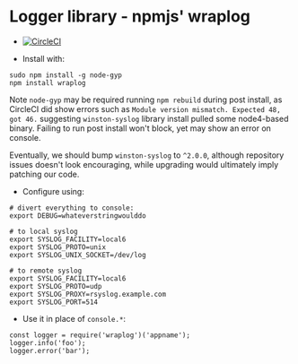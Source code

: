 # Logger library - npmjs' wraplog

 * [![CircleCI](https://circleci.com/gh/faust64/logger.svg?style=svg)](https://circleci.com/gh/faust64/logger)

 * Install with:

```
sudo npm install -g node-gyp
npm install wraplog
```

Note `node-gyp` may be required running `npm rebuild` during post install, as
CircleCI did show errors such as `Module version mismatch. Expected 48, got 46.`
suggesting `winston-syslog` library install pulled some node4-based binary.
Failing to run post install won't block, yet may show an error on console.

Eventually, we should bump `winston-syslog` to `^2.0.0`, although repository
issues doesn't look encouraging, while upgrading would ultimately imply patching
our code.

 * Configure using:

```
# divert everything to console:
export DEBUG=whateverstringwoulddo

# to local syslog
export SYSLOG_FACILITY=local6
export SYSLOG_PROTO=unix
export SYSLOG_UNIX_SOCKET=/dev/log

# to remote syslog
export SYSLOG_FACILITY=local6
export SYSLOG_PROTO=udp
export SYSLOG_PROXY=rsyslog.example.com
export SYSLOG_PORT=514
```

 * Use it in place of `console.*`:

```
const logger = require('wraplog')('appname');
logger.info('foo');
logger.error('bar');
```
